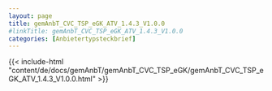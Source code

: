 ```yaml
---
layout: page
title: gemAnbT_CVC_TSP_eGK_ATV_1.4.3_V1.0.0
#linkTitle: gemAnbT_CVC_TSP_eGK_ATV_1.4.3_V1.0.0
categories: [Anbietertypsteckbrief]
---
```

{{< include-html "content/de/docs/gemAnbT/gemAnbT_CVC_TSP_eGK/gemAnbT_CVC_TSP_eGK_ATV_1.4.3_V1.0.0.html" >}}